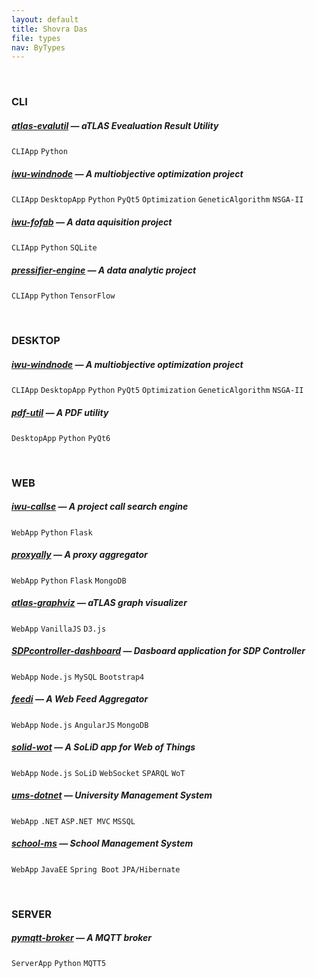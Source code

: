 ```yaml
---
layout: default
title: Shovra Das
file: types
nav: ByTypes
---
```


<br>

### CLI
##### [atlas-evalutil](https://github.com/shovradas/atlas-evalutil) &#8212; aTLAS Evealuation Result Utility
`CLIApp` `Python`  
##### [iwu-windnode](https://github.com/shovradas/windnode-demonstrator) &#8212; A multiobjective optimization project
`CLIApp` `DesktopApp` `Python` `PyQt5` `Optimization` `GeneticAlgorithm` `NSGA-II`
##### [iwu-fofab](https://github.com/shovradas/iwu-fofab) &#8212; A data aquisition project
`CLIApp` `Python` `SQLite` 
##### [pressifier-engine](https://github.com/binuv-tuc/pressifier-engine) &#8212; A data analytic project
`CLIApp` `Python` `TensorFlow` 

<br>

### DESKTOP
##### [iwu-windnode](https://github.com/shovradas/windnode-demonstrator) &#8212; A multiobjective optimization project
`CLIApp` `DesktopApp` `Python` `PyQt5` `Optimization` `GeneticAlgorithm` `NSGA-II`
##### [pdf-util](https://github.com/shovradas/pdf-util) &#8212; A PDF utility
`DesktopApp` `Python` `PyQt6` 

<br>

### WEB
##### [iwu-callse](https://github.com/shovradas/iwu-callse) &#8212; A project call search engine
`WebApp` `Python` `Flask` 
##### [proxyally](https://github.com/shovradas/proxyally) &#8212; A proxy aggregator
`WebApp` `Python` `Flask` `MongoDB` 
##### [atlas-graphviz](https://github.com/shovradas/atlas-graphviz) &#8212; aTLAS graph visualizer
`WebApp`  `VanillaJS` `D3.js` 
##### [SDPcontroller-dashboard](https://github.com/shovradas/SDPcontroller-dashboard) &#8212; Dasboard application for SDP Controller
`WebApp` `Node.js` `MySQL` `Bootstrap4` 
##### [feedi](https://github.com/shovradas/feedi) &#8212; A Web Feed Aggregator
`WebApp` `Node.js` `AngularJS` `MongoDB` 
##### [solid-wot](https://github.com/shovradas/solid-wot) &#8212; A SoLiD app for Web of Things
`WebApp` `Node.js` `SoLiD` `WebSocket` `SPARQL` `WoT`
##### [ums-dotnet](https://github.com/shovradas/ums-dotnet) &#8212; University Management System
`WebApp` `.NET` `ASP.NET MVC` `MSSQL` 
##### [school-ms](https://github.com/shovradas/school-ms) &#8212; School Management System
`WebApp` `JavaEE` `Spring Boot` `JPA/Hibernate` 

<br>

### SERVER
##### [pymqtt-broker](https://github.com/shovradas/pymqtt-broker) &#8212; A MQTT broker
`ServerApp` `Python`  `MQTT5`